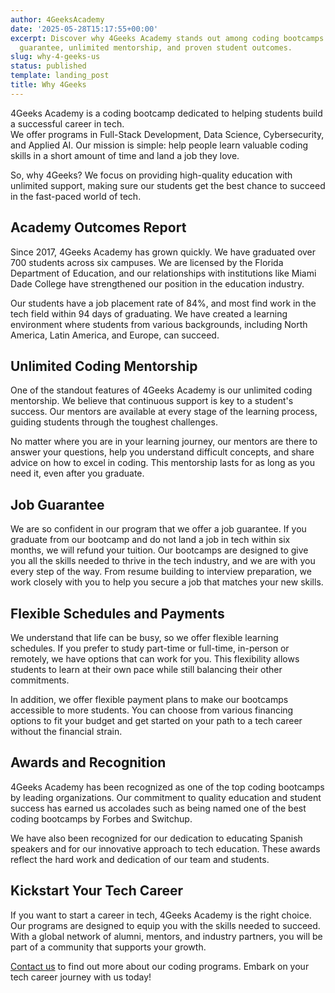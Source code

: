```yaml
---
author: 4GeeksAcademy
date: '2025-05-28T15:17:55+00:00'
excerpt: Discover why 4Geeks Academy stands out among coding bootcamps with its job
  guarantee, unlimited mentorship, and proven student outcomes.
slug: why-4-geeks-us
status: published
template: landing_post
title: Why 4Geeks
---
```

4Geeks Academy is a coding bootcamp dedicated to helping students build a successful career in tech.  
We offer programs in Full-Stack Development, Data Science, Cybersecurity, and Applied AI. Our mission is simple: help people learn valuable coding skills in a short amount of time and land a job they love.

So, why 4Geeks? We focus on providing high-quality education with unlimited support, making sure our students get the best chance to succeed in the fast-paced world of tech.

## Academy Outcomes Report

Since 2017, 4Geeks Academy has grown quickly. We have graduated over 700 students across six campuses. We are licensed by the Florida Department of Education, and our relationships with institutions like Miami Dade College have strengthened our position in the education industry.

Our students have a job placement rate of 84%, and most find work in the tech field within 94 days of graduating. We have created a learning environment where students from various backgrounds, including North America, Latin America, and Europe, can succeed.

## Unlimited Coding Mentorship

One of the standout features of 4Geeks Academy is our unlimited coding mentorship. We believe that continuous support is key to a student's success. Our mentors are available at every stage of the learning process, guiding students through the toughest challenges.

No matter where you are in your learning journey, our mentors are there to answer your questions, help you understand difficult concepts, and share advice on how to excel in coding. This mentorship lasts for as long as you need it, even after you graduate.

## Job Guarantee

We are so confident in our program that we offer a job guarantee. If you graduate from our bootcamp and do not land a job in tech within six months, we will refund your tuition. Our bootcamps are designed to give you all the skills needed to thrive in the tech industry, and we are with you every step of the way. From resume building to interview preparation, we work closely with you to help you secure a job that matches your new skills.

## Flexible Schedules and Payments

We understand that life can be busy, so we offer flexible learning schedules. If you prefer to study part-time or full-time, in-person or remotely, we have options that can work for you. This flexibility allows students to learn at their own pace while still balancing their other commitments.

In addition, we offer flexible payment plans to make our bootcamps accessible to more students. You can choose from various financing options to fit your budget and get started on your path to a tech career without the financial strain.

## Awards and Recognition

4Geeks Academy has been recognized as one of the top coding bootcamps by leading organizations. Our commitment to quality education and student success has earned us accolades such as being named one of the best coding bootcamps by Forbes and Switchup.

We have also been recognized for our dedication to educating Spanish speakers and for our innovative approach to tech education. These awards reflect the hard work and dedication of our team and students.

## Kickstart Your Tech Career

If you want to start a career in tech, 4Geeks Academy is the right choice. Our programs are designed to equip you with the skills needed to succeed. With a global network of alumni, mentors, and industry partners, you will be part of a community that supports your growth.

[Contact us](https://4geeksacademy.com/us/contact) to find out more about our coding programs. Embark on your tech career journey with us today!